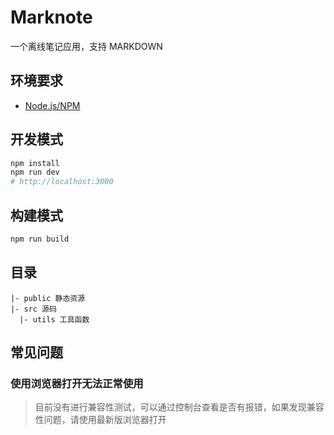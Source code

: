 # Marknote

一个离线笔记应用，支持 MARKDOWN

## 环境要求

- [Node.js/NPM](https://nodejs.org)

## 开发模式

```bash
npm install
npm run dev
# http://localhost:3000
```

## 构建模式

```bash
npm run build
```

## 目录

```
|- public 静态资源
|- src 源码
  |- utils 工具函数
```

## 常见问题

### 使用浏览器打开无法正常使用

> 目前没有进行兼容性测试，可以通过控制台查看是否有报错，如果发现兼容性问题，请使用最新版浏览器打开
